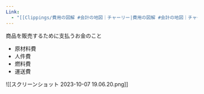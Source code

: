 ```yaml
---
Link:
  - "[[Clippings/費用の図解 #会計の地図｜チャーリー|費用の図解 #会計の地図｜チャーリー]]"
---
```

商品を販売するために支払うお金のこと

- 原材料費
- 人件費
- 燃料費
- 運送費

![[スクリーンショット 2023-10-07 19.06.20.png]]